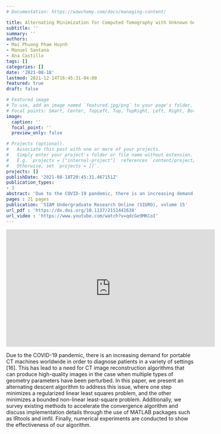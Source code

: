 ```yaml
---
# Documentation: https://wowchemy.com/docs/managing-content/

title: Alternating Minimization for Computed Tomography with Unknown Geometry Parameters
subtitle: ''
summary: ''
authors:
- Mai Phuong Pham Huynh
- Manuel Santana
- Ana Castillo
tags: []
categories: []
date: '2021-08-18'
lastmod: 2021-12-14T16:45:31-04:00
featured: true
draft: false

# Featured image
# To use, add an image named `featured.jpg/png` to your page's folder.
# Focal points: Smart, Center, TopLeft, Top, TopRight, Left, Right, BottomLeft, Bottom, BottomRight.
image:
  caption: ''
  focal_point: ''
  preview_only: false

# Projects (optional).
#   Associate this post with one or more of your projects.
#   Simply enter your project's folder or file name without extension.
#   E.g. `projects = ["internal-project"]` references `content/project/deep-learning/index.md`.
#   Otherwise, set `projects = []`.
projects: []
publishDate: '2021-08-18T20:45:31.467151Z'
publication_types:
- 3
abstract: 'Due to the COVID-19 pandemic, there is an increasing demand for portable CT machines worldwide in order to diagnose patients in a variety of settings [16]. This has lead to a need for CT image reconstruction algorithms that can produce high-quality images in the case when multiple types of geometry parameters have been perturbed. In this paper, we present an alternating descent algorithm to address this issue, where one step minimizes a regularized linear least squares problem, and the other minimizes a bounded non-linear least-square problem. Additionally, we survey existing methods to accelerate the convergence algorithm and discuss implementation details through the use of MATLAB packages such as IRtools and imfil. Finally, numerical experiments are conducted to show the effectiveness of our algorithm. '
pages : 21 pages
publication: 'SIAM Undergraduate Research Online (SIURO), volume 15'
url_pdf : 'https://dx.doi.org/10.1137/21S1441638'
url_video : 'https://www.youtube.com/watch?v=qdcGe9MKCoI'
---
```


<iframe width="560" height="315" src="https://www.youtube.com/embed/qdcGe9MKCoI" title="YouTube video player" frameborder="0" allow="accelerometer; autoplay; clipboard-write; encrypted-media; gyroscope; picture-in-picture" allowfullscreen></iframe>

Due to the COVID-19 pandemic, there is an increasing demand for portable CT machines worldwide in order to diagnose patients in a variety of settings [16]. This has lead to a need for CT image reconstruction algorithms that can produce high-quality images in the case when multiple types of geometry parameters have been perturbed. In this paper, we present an alternating descent algorithm to address this issue, where one step minimizes a regularized linear least squares problem, and the other minimizes a bounded non-linear least-square problem. Additionally, we survey existing methods to accelerate the convergence algorithm and discuss implementation details through the use of MATLAB packages such as IRtools and imfil. Finally, numerical experiments are conducted to show the effectiveness of our algorithm.